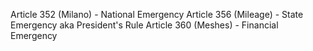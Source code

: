 Article 352 (Milano) - National Emergency 
Article 356 (Mileage) - State Emergency aka President's Rule
Article 360 (Meshes) - Financial Emergency